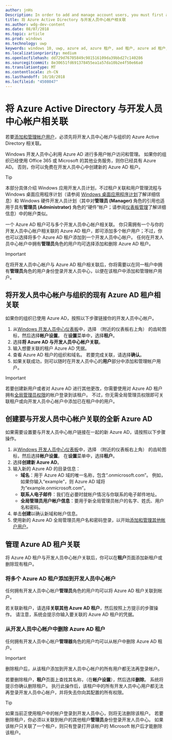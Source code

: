 ```yaml
---
author: jnHs
Description: In order to add and manage account users, you must first associate your Dev Center account with your organization's Azure Active Directory.
title: 将 Azure Active Directory 与开发人员中心帐户相关联
ms.author: wdg-dev-content
ms.date: 08/07/2018
ms.topic: article
ms.prod: windows
ms.technology: uwp
keywords: windows 10, uwp, azure ad, azure 租户, aad 租户, azure ad 租户, 租户管理, 租户
ms.localizationpriority: medium
ms.openlocfilehash: dd729d76705849c981516109da39bbd27c140286
ms.sourcegitcommit: 8e30651fd691378455ea1a57da10b2e4f50e66a0
ms.translationtype: MT
ms.contentlocale: zh-CN
ms.lasthandoff: 10/10/2018
ms.locfileid: "4508047"
---
```

# <a name="associate-azure-active-directory-with-your-dev-center-account"></a>将 Azure Active Directory 与开发人员中心帐户相关联

若要[添加和管理帐户用户](add-users-groups-and-azure-ad-applications.md)，必须先将开发人员中心帐户与组织的 Azure Active Directory 相关联。 

Windows 开发人员中心利用 Azure AD 进行多用户帐户访问和管理。 如果你的组织已经使用 Office 365 或 Microsoft 的其他业务服务，则你已经具有 Azure AD。 否则，你可以免费在开发人员中心中创建新的 Azure AD 租户。

> [!TIP]
> 本部分具体介绍 Windows 应用开发人员计划，不过租户关联和用户管理流程与 Windows 桌面应用程序计划（请参阅 [Windows 桌面应用程序计划](https://docs.microsoft.com/windows/desktop/appxpkg/windows-desktop-application-program#add-and-manage-account-users)了解详细信息）和 Windows 硬件开发人员计划（其中对**管理员 (Manager)** 角色的引用也适用于具有**管理员 (Administrator)** 角色的“硬件”帐户；请参阅[仪表板管理](https://docs.microsoft.com/windows-hardware/drivers/dashboard/dashboard-administration)了解详细信息）中的帐户类似。

一个 Azure AD 租户可与多个开发人员中心帐户相关联。 你只需拥有一个与你的开发人员中心帐户相关联的 Azure AD 租户，即可添加多个帐户用户；不过，你也可以选择将多个 Azure AD 租户添加到一个开发人员中心帐户。 任何在开发人员中心帐户中拥有**管理员**角色的用户均可选择添加和删除 Azure AD 租户。

> [!IMPORTANT]
> 在将开发人员中心帐户与 Azure AD 租户相关联后，你将需要以在同一租户中拥有**管理员**角色的用户身份登录开发人员中心，以便在该租户中添加和管理帐户用户。


## <a name="associate-your-dev-center-account-with-your-organizations-existing-azure-ad-tenant"></a>将开发人员中心帐户与组织的现有 Azure AD 租户相关联

如果你的组织已使用 Azure AD，按照以下步骤链接你的开发人员中心帐户。

1.  从[Windows 开发人员中心仪表板](https://partner.microsoft.com/dashboard)中，选择 （附近的仪表板右上角） 的齿轮图标，然后选择**帐户设置**。 在**设置**菜单中，选择**租户**。
2.  选择**将 Azure AD 与开发人员中心帐户关联**。
3.  输入想要关联的租户 Azure AD 凭据。
4.  查看 Azure AD 租户的组织和域名。 若要完成关联，请选择**确认**。
5.  如果关联成功，则可以随时在开发人员中心的**用户**部分中添加和管理帐户用户。

> [!IMPORTANT]
> 若要创建新用户或者对 Azure AD 进行其他更改，你需要使用对 Azure AD 租户拥有[全局管理员权限](https://docs.microsoft.com/azure/active-directory/users-groups-roles/directory-assign-admin-roles)的帐户登录到该租户。 不过，你无需全局管理员权限即可关联租户或向开发人员中心帐户中添加已在租户中的用户。


## <a name="create-a-brand-new-azure-ad-to-associate-with-your-dev-center-account"></a>创建要与开发人员中心帐户关联的全新 Azure AD

如果需要设置要与开发人员中心帐户链接在一起的新 Azure AD，请按照以下步骤操作。

1.  从[Windows 开发人员中心仪表板](https://partner.microsoft.com/dashboard)中，选择 （附近的仪表板右上角） 的齿轮图标，然后选择**帐户设置**。 在**设置**菜单中，选择**租户**。
2.  选择**创建新 Azure AD**。
3.  输入新的 Azure AD 的目录信息：
    - **域名**：用于 Azure AD 域的唯一名称，包含“.onmicrosoft.com”。 例如，如果你输入“example”，则 Azure AD 域将为“example.onmicrosoft.com”。
    - **联系人电子邮件**：我们在必要时就帐户情况与你联系的电子邮件地址。
    - **全局管理员用户帐户信息**：要用于新全局管理员帐户的名字、姓氏、用户名和密码。
4.  单击**创建**以确认新域和帐户信息。
5.  使用新的 Azure AD 全局管理员用户名和密码登录，以开始[添加和管理其他帐户用户](add-users-groups-and-azure-ad-applications.md)。


## <a name="manage-azure-ad-tenant-associations"></a>管理 Azure AD 租户关联

将 Azure AD 租户与开发人员中心帐户关联后，你可以在**租户**页面添加新租户或删除现有租户。


### <a name="add-multiple-azure-ad-tenants-to-your-dev-center-account"></a>将多个 Azure AD 租户添加到开发人员中心帐户

任何拥有开发人员中心帐户**管理员**角色的用户均可以将 Azure AD 租户关联到帐户。

若关联新租户，请选择**关联其他 Azure AD 租户**，然后按照上方提示的步骤操作。 请注意，系统会提示你输入要关联的 Azure AD 租户的凭据。


### <a name="remove-an-azure-ad-tenant-from-your-dev-center-account"></a>从开发人员中心帐户中删除 Azure AD 租户

任何拥有开发人员中心帐户**管理器**角色的用户均可以从帐户中删除 Azure AD 租户。

> [!IMPORTANT]
> 删除租户后，从该租户添加到开发人员中心帐户的所有用户都无法再登录帐户。 

若要删除租户，**租户**页面上查找其名称，（在**帐户设置**），然后选择**删除**。 系统将提示你确认删除租户。 执行此操作后，该租户中的所有开发人员中心用户都无法再登录开发人员中心帐户，并将失去你向其配置的所有权限。

> [!TIP]
> 如果当前正使用租户中的帐户登录到开发人员中心，则将无法删除该租户。 若要删除租户，你必须以关联到帐户的其他租户**管理员**身份登录开发人员中心。 如果该帐户只关联了一个租户，则只有登录打开该帐户的 Microsoft 帐户后才能删除该租户。


